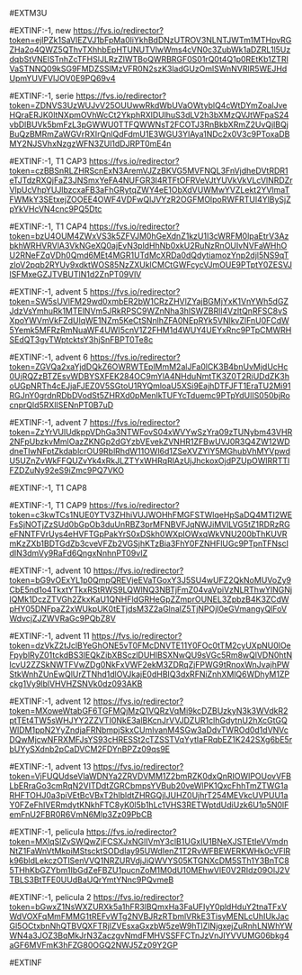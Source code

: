 #EXTM3U

#EXTINF:-1, new 
https://fvs.io/redirector?token=ejlPZk1SaVlEZVJ1bFpMa0liYkhBdDNzUTROV3NLNTJWTm1MTHpvRGZHa2o4QWZ5QThvTXhhbEpHTUNUTVlwWms4cVN0c3ZubWk1aDZRL1l5UzdqbStVNElSTnhZcTFHSlJLRzZlWTBoQWRBRGF0S01rQ0t4Q1p0REtKb1ZTRlVaSTNNQ09kSG9FMDZSSlMzVFR0N2szK3ladGUzOmlSWnNVRlR5WEJHdUpmYUVFVlJOV0E9PQ69v4




#EXTINF:-1, serie
https://fvs.io/redirector?token=ZDNVS3UzWUJvV25OUUwwRkdWbUVaOWtyblQ4cWtDYmZoalJveHQraERJK0ltNXpmOVhWcCt2YkphRXlDUlhuS3dLV2h3bXMzQVJtWFpaS24vbDlBUVk5bmFzL3pGWWU0TTFQWWNsT2FCOTJ3RnBkbXRmZ2UvQjlBQjBuQzBMRmZaWGVrRXIrQnlQdFdmU1E3WGU3YlAya1NDc2x0V3c9PToxaDBMY2NJSVhxNzgzWFN3ZUl1dDJRPT0mE4n


#EXTINF:-1, T1 CAP3
https://fvs.io/redirector?token=czBBSnRLZHRScnExN3AremVJZzBKVG5MVFNQL3FnVjdheDVtRDR1eTJTdzRXQjFaZ3JNSmxYeFA4NUFGR3l4RTFtOFRVeVJtYUVkVkVLcVlNRDZrVlpUcVhpYUJlbzcxaFB3aFhGRytqZWY4eE1ObXdVUWMwYVZLekt2YVlmaTFWMkY3SEtxejZOOEE4OWF4VDFwQlJVYzR2OGFMOlpoRWFRTUl4YlBySjZpYkVHcVN4cnc9PQ5Dtc

#EXTINF:-1, T1 CAP4
https://fvs.io/redirector?token=bzU4OUM4ZWxVS3k5ZFVJM0hGeXdnZ1kzU1I3cWRFM0lpaEtrV3AzbkhWRHVRVlA3VkNGeXQ0ajEvN3pldHhNb0xkU2RuNzRnOUIvNVFaWHhOU2RNeFZqVDh0Qmd6MEt4MGR1UTdMcXRDa0dQdytiamozYnp2djl5NS9qTzloV2pqb2RYUy9xdktWOS85NzZXUklCMCtGWFcycVJmOUE9PTptY0ZESVJlSFMxeGZJTVBUTlN1d2ZnPT09VlV


#EXTINF:-1, advent 5
https://fvs.io/redirector?token=SW5sUVlFM29wd0xmbER2bW1CRzZHVlZYajBGMjYxK1VnYWh5dGZJdzVsYmhuRk1MTElNVm5JRkRPSC9WZnNha3hlSWZBRll4VzltQnRFSC8vSXpoYWVmVkFZdUlqWE1NZm5KeCtSNnlhZFA0NEpRYk5VNlkvZlFnU0FCdW5Yemk5MFRzRmNuaWF4UWI5cnV1Z2FHM1d4WUY4UEYxRnc9PTpCMWRHSEdQT3gvTWptcktsY3hjSnFBPT0Te8c

#EXTINF:-1, advent 6
https://fvs.io/redirector?token=ZGVQa2xaYjdDQkZ6OWRWTEplMmM2alJFa0lCK3B4bnUvMjdUcHc0UjRQZzBTZEsvWDBYSXFEK284OC9mYlA4NHduNmtTK3Z0T2RiUDdZK3hoUGpNRTh4cEJjaFJEZ0V5SGtoU1RYQmloaU5XSi9EajhDTFJFT1EraTU2Mi91RGJnY0grdnRDbDVodSt5ZHRXd0pMenlkTUFYcTduemc9PTpYdUlIS050bjRocnprQld5RXlISENnPT0B7uD


#EXTINF:-1, advent 7
https://fvs.io/redirector?token=ZzYrVUlUdkppVDhGa3NTWFovS04xWVYwSzYra09zTUNybm43VHR2NFpUbzkvMmlOazZKNGp2dGYzbVEvekZVNHR1ZFBwUVJ0R3Q4ZW12WDdneTIwNFptZkdablcrOU9RblRhdW11OWl6d1ZSeXVZYlY5MGhubVhMYVpwdU5UZnZvWkFFQUZvYk4xRkJLZTYxWHRqRlAzUjJhckoxOjdPZUpOWlRRTTlFZDZuNy92eS9iZmc9PQ7VKO


#EXTINF:-1, T1 CAP8



#EXTINF:-1, T1 CAP9
https://fvs.io/redirector?token=c3kwTCs1NUE0YTV3ZHhiVUJWOHhFMGFSTWlqeHpSaDQ4MTI2WEFsSjNOTjZzSUd0bGpOb3duUnRBZ3prMFNBVFJqNWJiMVlLVG5tZ1RDRzRGeFNNTFVrUys4eHVFTGpPakYrS0xDSkh0WXpIOWxqWkVNU200bThKUVRmKzZXb1BDTGdZb3cveVFZb2VGSjhKTzBia3FhY0FZNHFlUGc9PTpnTFNscldIN3dmVy9RaFd6QngxNnhnPT09vIZ


#EXTINF:-1, advent 10
https://fvs.io/redirector?token=bG9vOExYL1p0QmpQREVjeEVaTGoxY3J5SU4wUFZ2QkNoMUVoZy9CbE5nd1o4TkxtYTkxRStRWS9LQWlNQ3NBTjFmZ04vaVpiVzNLRThwYlNGNjlQMk1DczZTVGh2ZkxKaU1QNHFldGRHeGpZZmprOUNEL3ZpbzB4K3ZCdWpHY05DNFpaZ2xWUkpUK0tETjdsM3Z2aGlnalZ5TjNPOjl0eGVmangyQlFoVWdvcjZJZWVRaGc9PQbZ8V


#EXTINF:-1, advent 11
https://fvs.io/redirector?token=dzVkZ2tJclBYeGhONE5vT0FMcDNVTE11Y0FOc0tTM2cyUXpNU0lOeFpyblRyZ01tckdBS3lEQkZibXBSczlDUHlBSXNwQU9sVGc5Rm8wQlVDN0htNlcvU2ZZSkNWTFVwZDg0NkFxVWF2ekM3ZDRqZjFPWG9tRnoxWnJvajhPWStkWnhZUnEwQlUrZTNhd1dlOVJkajE0dHBIQ3dxRFNiZnhXMlQ6WDhyM1ZPckg1Vy9lblVHVHZSNVk0dz093AKB


#EXTINF:-1, advent 12
https://fvs.io/redirector?token=MXoweWtabGF6TGFMQjMzQ1VQRzVqMi9kcDZBUzkyN3k3WVdkR2ptTEt4TW5sWHJYY2ZZVTI0NkE3alBKcnJrVVJDZUR1clhGdytnU2hXcGtGQWlDM1ppN2YyZndjaFRNbmpjSkxCUmlvanM4SGw3aDdvTWROd0d1dVNVcDQwMjcwNFRXMFJsYS93cHRESSt2cTZSSTVqYytIaFRqbEZ1K242SXg6bE5rbUYySXdnb2pCaDVCM2FDYnBPZz09qs9E

#EXTINF:-1, advent 13
https://fvs.io/redirector?token=VjFUQUdseVlaWDNYa2ZRVDVMM1Z2bmRZK0dxQnRIOWlPOUovVFBLbERraGo3cmRqN2VITDdtZGRCbmpsYVBub20veWlPK1QxcFhhTmZTWG1aRHFTOHJ0a3piVEtBcVBxT2hIbldtZHRGQjlJUHZ0UjhrT254MEVkcUVPUU1aY0FZeFhIVERmdytKNkhFTC8yK0l5b1hLc1VHS3RETWptdUdiUzk6U1p5N0lFemFnU2FBR0R6VmN6Mlp3Zz09PbCB


#EXTINF:-1, pelicula
https://fvs.io/redirector?token=MXlqSlZvSWQwZjFCSXJxNGlIVmY3clB1UGxIU1BNeXJSTEtIeVVmdnNtZ1FaWnVtMkpiMStscktSODdlay95UWdIenZ1T2RvWFBEWERKWHk0cVFlRk96bldLekczOTlSenVVQ1NRZURVdjJiQWVYS05KTGNXcDM5STh1Y3BnTC85THhKbGZYbm1IbGdZeFBZU1pucnZoM1M0dU10MEhwVlE0V2RIdz09OlJ2VTBLS3BtTFE0UUdBaUQrYmtYNnc9PQvmeB


#EXTINF:-1, pelicula 2
https://fvs.io/redirector?token=bGwxZ1NsWXZURXk5a1hFR3lBQmxHa3FaUFIyY0pldHduY2tnaTFxVWdVOXFqMmFMMG1tREFvWTg2NVBJRzRTbmlVRkE3TisyMENLcUhIUkJacGl5OCtxbnNhQTBVQXFTRjlZVEsxaGxzbW5zeW9hTlZINjgxejZuRnhLNWhYWWN4a3JOZ3BqMkJrN3ZaczgvNmdFMHVSSFFCTnJzVnJIYVVUMG06bkg4aGF6MVFmK3hFZG80OGQ2NWJ5Zz09Y2GP


#EXTINF




